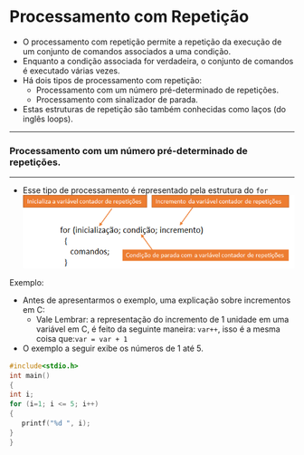 # Processamento com Repetição
+ O processamento com repetição permite a repetição da execução de um conjunto de comandos associados a uma condição.
+ Enquanto a condição associada for verdadeira, o conjunto de comandos é executado várias vezes.
+ Há dois tipos de processamento com repetição: 
    + Processamento com um número pré-determinado de repetições.
    + Processamento com sinalizador de parada.
+ Estas estruturas de repetição são também conhecidas como laços (do inglês loops).

---
### Processamento com um número pré-determinado de repetições.
---
+ Esse tipo de processamento é representado pela estrutura do ```for```
![for](/markdowns/for.png)

Exemplo:
+ Antes de apresentarmos o exemplo, uma explicação sobre incrementos em C:
    + Vale Lembrar: a representação do incremento de 1 unidade em uma variável em C, é feito da seguinte maneira: ```var++```, isso é a mesma coisa que:```var = var + 1```
+ O exemplo a seguir exibe os números de 1 até 5.
```C runnable
#include<stdio.h>
int main() 
{
int i;
for (i=1; i <= 5; i++)
{
   printf("%d ", i);
}
}
```
 

